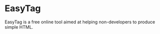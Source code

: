 EasyTag
=======

EasyTag is a free online tool aimed at helping non-developers to produce simple HTML. 
